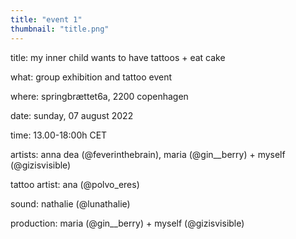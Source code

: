 ```yaml
---
title: "event 1"
thumbnail: "title.png"
---
```

title: 		my inner child wants to have tattoos + eat cake 

what:		group exhibition and tattoo event

where: 		springbrættet6a, 2200 copenhagen

date: 		sunday, 07 august 2022

time: 		13.00-18:00h CET

artists: 	anna dea (@feverinthebrain), maria (@gin__berry) + myself (@gizisvisible)

tattoo artist:	ana (@polvo_eres)

sound:		nathalie (@lunathalie)

production:	maria (@gin__berry) + myself (@gizisvisible)
